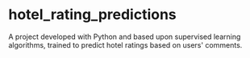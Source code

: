 # hotel_rating_predictions
A project developed with Python and based upon supervised learning algorithms, trained to predict hotel ratings based on users' comments.

